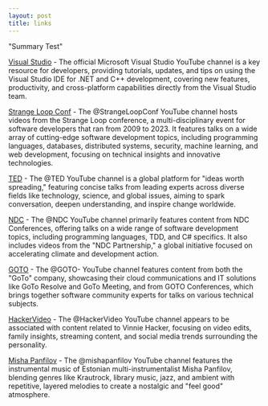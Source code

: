 ```yaml
---
layout: post
title: links
---
```


"Summary Test"

<a href="https://www.youtube.com/@visualstudio">Visual Studio</a> - The official Microsoft Visual Studio YouTube channel is a key resource for developers, providing tutorials, updates, and tips on using the Visual Studio IDE for .NET and C++ development, covering new features, productivity, and cross-platform capabilities directly from the Visual Studio team.

<a href="https://www.youtube.com/@StrangeLoopConf">Strange Loop Conf</a> - The @StrangeLoopConf YouTube channel hosts videos from the Strange Loop conference, a multi-disciplinary event for software developers that ran from 2009 to 2023. It features talks on a wide array of cutting-edge software development topics, including programming languages, databases, distributed systems, security, machine learning, and web development, focusing on technical insights and innovative technologies.

<a href="https://www.youtube.com/@TED">TED</a> - The @TED YouTube channel is a global platform for "ideas worth spreading," featuring concise talks from leading experts across diverse fields like technology, science, and global issues, aiming to spark conversation, deepen understanding, and inspire change worldwide.

<a href="https://www.youtube.com/@NDC">NDC</a> - The @NDC YouTube channel primarily features content from NDC Conferences, offering talks on a wide range of software development topics, including programming languages, TDD, and C# specifics. It also includes videos from the "NDC Partnership," a global initiative focused on accelerating climate and development action.

<a href="https://www.youtube.com/@GOTO-">GOTO</a> - The @GOTO- YouTube channel features content from both the "GoTo" company, showcasing their cloud communications and IT solutions like GoTo Resolve and GoTo Meeting, and from GOTO Conferences, which brings together software community experts for talks on various technical subjects.

<a href="https://www.youtube.com/@HackerVideo">HackerVideo</a> - The @HackerVideo YouTube channel appears to be associated with content related to Vinnie Hacker, focusing on video edits, family insights, streaming content, and social media trends surrounding the personality.

<a href="https://www.youtube.com/@mishapanfilov">Misha Panfilov</a> - The @mishapanfilov YouTube channel features the instrumental music of Estonian multi-instrumentalist Misha Panfilov, blending genres like Krautrock, library music, jazz, and ambient with repetitive, layered melodies to create a nostalgic and "feel good" atmosphere.